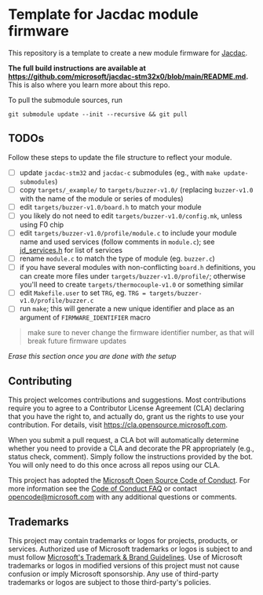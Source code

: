 # Template for Jacdac module firmware

This repository is a template to create a new module firmware for [Jacdac](https://aka.ms/jacdac).

**The full build instructions are available at https://github.com/microsoft/jacdac-stm32x0/blob/main/README.md.**
This is also where you learn more about this repo. 

To pull the submodule sources, run

```
git submodule update --init --recursive && git pull
```

## TODOs

Follow these steps to update the file structure to reflect your module.

- [ ] update `jacdac-stm32` and `jacdac-c` submodules (eg., with `make update-submodules`)
- [ ] copy `targets/_example/` to `targets/buzzer-v1.0/` (replacing `buzzer-v1.0` with the name of the module or series of modules)
- [ ] edit `targets/buzzer-v1.0/board.h` to match your module
- [ ] you likely do not need to edit `targets/buzzer-v1.0/config.mk`, unless using F0 chip
- [ ] edit `targets/buzzer-v1.0/profile/module.c` 
  to include your module name and used services (follow comments in `module.c`);
  see [jd_services.h](https://github.com/microsoft/jacdac-c/blob/master/services/jd_services.h)
  for list of services
- [ ] rename `module.c` to match the type of module (eg. `buzzer.c`)
- [ ] if you have several modules with non-conflicting `board.h` definitions,
  you can create more files under `targets/buzzer-v1.0/profile/`;
  otherwise you'll need to create `targets/thermocouple-v1.0` or something similar
- [ ] edit `Makefile.user` to set `TRG`, eg. `TRG = targets/buzzer-v1.0/profile/buzzer.c`
- [ ] run `make`; this will generate a new unique identifier and place as an argument of `FIRMWARE_IDENTIFIER` macro

> make sure to never change the firmware identifier number, as that will break future firmware updates

_Erase this section once you are done with the setup_

## Contributing

This project welcomes contributions and suggestions.  Most contributions require you to agree to a
Contributor License Agreement (CLA) declaring that you have the right to, and actually do, grant us
the rights to use your contribution. For details, visit https://cla.opensource.microsoft.com.

When you submit a pull request, a CLA bot will automatically determine whether you need to provide
a CLA and decorate the PR appropriately (e.g., status check, comment). Simply follow the instructions
provided by the bot. You will only need to do this once across all repos using our CLA.

This project has adopted the [Microsoft Open Source Code of Conduct](https://opensource.microsoft.com/codeofconduct/).
For more information see the [Code of Conduct FAQ](https://opensource.microsoft.com/codeofconduct/faq/) or
contact [opencode@microsoft.com](mailto:opencode@microsoft.com) with any additional questions or comments.

## Trademarks

This project may contain trademarks or logos for projects, products, or services. Authorized use of Microsoft 
trademarks or logos is subject to and must follow 
[Microsoft's Trademark & Brand Guidelines](https://www.microsoft.com/en-us/legal/intellectualproperty/trademarks/usage/general).
Use of Microsoft trademarks or logos in modified versions of this project must not cause confusion or imply Microsoft sponsorship.
Any use of third-party trademarks or logos are subject to those third-party's policies.
